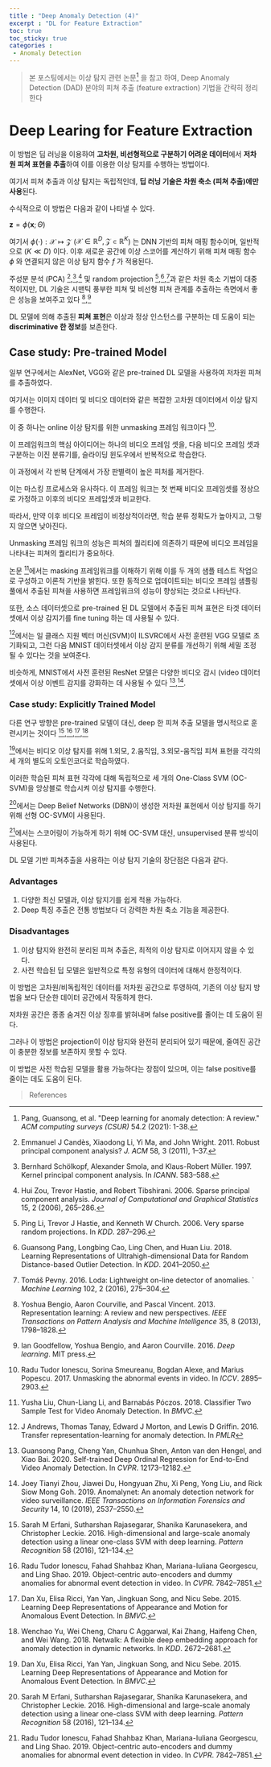 ```yaml
---
title : "Deep Anomaly Detection (4)"
excerpt : "DL for Feature Extraction"
toc: true
toc_sticky: true
categories :
 - Anomaly Detection
---
```


> 본 포스팅에서는 이상 탐지 관련 논문[^1] 을 참고 하여,
> Deep Anomaly Detection (DAD) 분야의 피쳐 추출 (feature extraction) 기법을 간략히 정리한다 



# Deep Learing for Feature Extraction



이 방법은 딥 러닝을 이용하여 **고차원, 비선형적으로 구분하기 어려운 데이터**에서 **저차원 피쳐 표현을 추출**하여 이를 이용한 이상 탐지를 수행하는 방법이다. 

여기서 피쳐 추출과 이상 탐지는 독립적인데, **딥 러닝 기술은 차원 축소 (피쳐 추출)에만 사용**된다. 

수식적으로 이 방법은 다음과 같이 나타낼 수 있다. 

$\mathbf{z} = \phi (\mathbf{x};\Theta)$

여기서  $\phi(\cdot ): \mathcal{X} \mapsto \mathcal{Z}$  ($\mathcal{X} \in \mathbb{R}^D, \mathcal{Z} \in \mathbb{R}^K$) 는 DNN 기반의 피쳐 매핑 함수이며, 일반적으로 $(K \ll D)$ 이다. 이후 새로운 공간에 이상 스코어를 계산하기 위해 피쳐 매핑 함수 $\phi$ 와 연결되지 않은 이상 탐지 함수 $f$ 가 적용된다.

주성분 분석 (PCA) [^2],[^3],[^4] 및 random projection [^5],[^6],[^7]과 같은 차원 축소 기법이 대중적이지만, DL 기술은 시맨틱 풍부한 피쳐 및 비선형 피쳐 관계를 추출하는 측면에서 좋은 성능을 보여주고 있다 [^8],[^9] 

DL 모델에 의해 추출된 **피쳐 표현**은 이상과 정상 인스턴스를 구분하는 데 도움이 되는 **discriminative 한 정보**를 보존한다. 

## Case study: Pre-trained Model

일부 연구에서는 AlexNet, VGG와 같은 pre-trained DL 모델을 사용하여 저차원 피쳐를 추출하였다.  

여기서는 이미지 데이터 및 비디오 데이터와 같은 복잡한 고차원 데이터에서 이상 탐지를 수행한다. 

이 중 하나는 online 이상 탐지를 위한 unmasking 프레임 워크이다 [^10]. 

이 프레임워크의 핵심 아이디어는 하나의 비디오 프레임 셋을, 다음 비디오 프레임 셋과 구분하는 이진 분류기를, 슬라이딩 윈도우에서 반복적으로 학습한다.  

이 과정에서 각 반복 단계에서 가장 판별력이 높은 피처를 제거한다.

이는 마스킹 프로세스와 유사하다. 이 프레임 워크는 첫 번째 비디오 프레임셋를 정상으로 가정하고 이후의 비디오 프레임셋과 비교한다. 

따라서, 만약 이후 비디오 프레임이 비정상적이라면, 학습 분류 정확도가 높아지고, 그렇지 않으면 낮아진다. 

Unmasking 프레임 워크의 성능은 피쳐의 퀄리티에 의존하기 때문에 비디오 프레임을 나타내는 피쳐의 퀄리티가 중요하다. 



논문 [^11]에서는 masking 프레임워크를 이해하기 위해 이를 두 개의 샘플 테스트 작업으로 구성하고 이론적 기반을 밝힌다. 또한 동적으로 업데이트되는 비디오 프레임 샘플링 풀에서 추출된 피쳐을 사용하면 프레임워크의 성능이 향상되는 것으로 나타난다. 

또한, 소스 데이터셋으로 pre-trained 된 DL 모델에서 추출된 피쳐 표현은 타겟 데이터셋에서 이상 감지기를 fine tuning 하는 데 사용될 수 있다. 

 [^12]에서는 일 클래스 지원 벡터 머신(SVM)이 ILSVRC에서 사전 훈련된 VGG 모델로 초기화되고, 그런 다음 MNIST 데이터셋에서 이상 감지 분류를 개선하기 위해 세밀 조정될 수 있다는 것을 보여준다. 

비슷하게, MNIST에서 사전 훈련된 ResNet 모델은 다양한 비디오 감시 (video 데이터셋에서 이상 이벤트 감지를 강화하는 데 사용될 수 있다 [^13],[^14].



### Case study: Explicitly Trained Model

다른 연구 방향은 pre-trained 모델이 대신, deep 한 피쳐 추출 모델을 명시적으로 훈련시키는 것이다 [^15],[^16],[^17],[^18] 

 [^17]에서는 비디오 이상 탐지를 위해 1.외모, 2.움직임, 3.외모-움직임 피쳐 표현을 각각의 세 개의 별도의 오토인코더로 학습하였다. 

이러한 학습된 피쳐 표현 각각에 대해 독립적으로 세 개의 One-Class SVM (OC-SVM)을 앙상블로 학습시켜 이상 탐지를 수행한다. 

 [^15]에서는 Deep Belief Networks (DBN)이 생성한 저차원 표현에서 이상 탐지를 하기 위해 선형 OC-SVM이 사용된다. 

 [^16]에서는  스코어링이 가능하게 하기 위해 OC-SVM 대신, unsupervised 분류 방식이 사용된다. 



DL 모델 기반 피쳐추출을 사용하는 이상 탐지 기술의 장단점은 다음과 같다. 

### Advantages

1. 다양한 최신 모델과, 이상 탐지기를 쉽게 적용 가능하다. 
2. Deep 특징 추출은 전통 방법보다 더 강력한 차원 축소 기능을 제공한다.

### Disadvantages

1. 이상 탐지와 완전히 분리된 피쳐 추출은, 최적의 이상 탐지로 이어지지 않을 수 있다. 
2. 사전 학습된 딥 모델은 일반적으로 특정 유형의 데이터에 대해서 한정적이다.



이 방법은 고차원/비독립적인 데이터를 저차원 공간으로 투영하여, 기존의 이상 탐지 방법을 보다 단순한 데이터 공간에서 작동하게 한다. 

저차원 공간은 종종 숨겨진 이상 징후를 밝혀내며 false positive를 줄이는 데 도움이 된다. 

그러나 이 방법은 projection이 이상 탐지와 완전히 분리되어 있기 때문에, 줄여진 공간이 충분한 정보를 보존하지 못할 수 있다. 

이 방법은 사전 학습된 모델을 활용 가능하다는 장점이 있으며, 이는 false positive를 줄이는 데도 도움이 된다. 





> References

[^1]: Pang, Guansong, et al. "Deep learning for anomaly detection: A review." *ACM computing surveys (CSUR)* 54.2 (2021): 1-38.

[^2]: Emmanuel J Candès, Xiaodong Li, Yi Ma, and John Wright. 2011. Robust principal component analysis? *J. ACM* 58, 3 (2011), 1–37.

[^3]:Bernhard Schölkopf, Alexander Smola, and Klaus-Robert Müller. 1997. Kernel principal component analysis. In *ICANN*. 583–588.

[^4]:Hui Zou, Trevor Hastie, and Robert Tibshirani. 2006. Sparse principal component analysis. *Journal of Computational and Graphical Statistics* 15, 2 (2006), 265–286. 

[^5]: Ping Li, Trevor J Hastie, and Kenneth W Church. 2006. Very sparse random projections. In *KDD*. 287–296. 

[^6]: Guansong Pang, Longbing Cao, Ling Chen, and Huan Liu. 2018. Learning Representations of Ultrahigh-dimensional Data for Random Distance-based Outlier Detection. In *KDD*. 2041–2050. 

[^7]: Tomáš Pevny. 2016. Loda: Lightweight on-line detector of anomalies. ` *Machine Learning* 102, 2 (2016), 275–304.

[^8]: Yoshua Bengio, Aaron Courville, and Pascal Vincent. 2013. Representation learning: A review and new perspectives. *IEEE Transactions on Pattern Analysis and Machine Intelligence* 35, 8 (2013), 1798–1828. 

[^9]: Ian Goodfellow, Yoshua Bengio, and Aaron Courville. 2016. *Deep learning*. MIT press.

[^10]: Radu Tudor Ionescu, Sorina Smeureanu, Bogdan Alexe, and Marius Popescu. 2017. Unmasking the abnormal events in video. In *ICCV*. 2895–2903. 

[^11]: Yusha Liu, Chun-Liang Li, and Barnabás Póczos. 2018. Classifier Two Sample Test for Video Anomaly Detection. In *BMVC*.

[^12]: J Andrews, Thomas Tanay, Edward J Morton, and Lewis D Griffin. 2016. Transfer representation-learning for anomaly detection. In *PMLR*

[^13]: Guansong Pang, Cheng Yan, Chunhua Shen, Anton van den Hengel, and Xiao Bai. 2020. Self-trained Deep Ordinal Regression for End-to-End Video Anomaly Detection. In *CVPR*. 12173–12182. 

[^14]: Joey Tianyi Zhou, Jiawei Du, Hongyuan Zhu, Xi Peng, Yong Liu, and Rick Siow Mong Goh. 2019. Anomalynet: An anomaly detection network for video surveillance. *IEEE Transactions on Information Forensics and Security* 14, 10 (2019), 2537–2550.

[^15]: Sarah M Erfani, Sutharshan Rajasegarar, Shanika Karunasekera, and Christopher Leckie. 2016. High-dimensional and large-scale anomaly detection using a linear one-class SVM with deep learning. *Pattern Recognition* 58 (2016), 121–134. 

[^16]: Radu Tudor Ionescu, Fahad Shahbaz Khan, Mariana-Iuliana Georgescu, and Ling Shao. 2019. Object-centric auto-encoders and dummy anomalies for abnormal event detection in video. In *CVPR*. 7842–7851. 

[^17]: Dan Xu, Elisa Ricci, Yan Yan, Jingkuan Song, and Nicu Sebe. 2015. Learning Deep Representations of Appearance and Motion for Anomalous Event Detection. In *BMVC*. 

[^18]: Wenchao Yu, Wei Cheng, Charu C Aggarwal, Kai Zhang, Haifeng Chen, and Wei Wang. 2018. Netwalk: A flexible deep embedding approach for anomaly detection in dynamic networks. In *KDD*. 2672–2681. 
